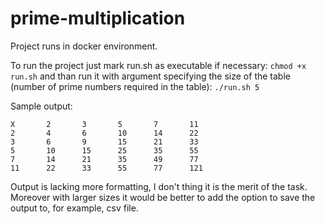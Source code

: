 # prime-multiplication

Project runs in docker environment.

To run the project just mark run.sh as executable if necessary: `chmod +x run.sh` and than run it with argument specifying the size of the table (number of prime numbers required in the table): `./run.sh 5`

Sample output:
```
X       2       3       5       7       11
2       4       6       10      14      22
3       6       9       15      21      33
5       10      15      25      35      55
7       14      21      35      49      77
11      22      33      55      77      121
```

Output is lacking more formatting, I don't thing it is the merit of the task. Moreover with larger sizes it would be better to add the option to save the output to, for example, csv file.
